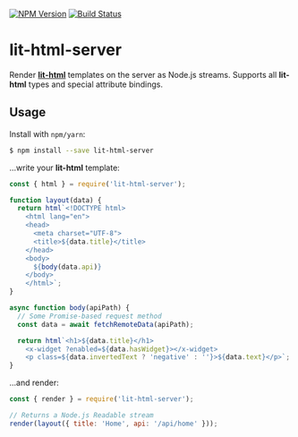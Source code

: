 [![NPM Version](https://img.shields.io/npm/v/@popeindustries/lit-html-server.svg?style=flat)](https://npmjs.org/package/@popeindustries/lit-html-server)
[![Build Status](https://img.shields.io/travis/popeindustries/lit-html-server.svg?style=flat)](https://travis-ci.org/popeindustries/lit-html-server)

# lit-html-server

Render [**lit-html**](https://polymer.github.io/lit-html/) templates on the server as Node.js streams. Supports all **lit-html** types and special attribute bindings.

## Usage

Install with `npm/yarn`:

```bash
$ npm install --save lit-html-server
```

...write your **lit-html** template:

```js
const { html } = require('lit-html-server');

function layout(data) {
  return html`<!DOCTYPE html>
    <html lang="en">
    <head>
      <meta charset="UTF-8">
      <title>${data.title}</title>
    </head>
    <body>
      ${body(data.api)}
    </body>
    </html>`;
}

async function body(apiPath) {
  // Some Promise-based request method
  const data = await fetchRemoteData(apiPath);

  return html`<h1>${data.title}</h1>
    <x-widget ?enabled=${data.hasWidget}></x-widget>
    <p class=${data.invertedText ? 'negative' : ''}>${data.text}</p>`;
}
```

...and render:

```js
const { render } = require('lit-html-server');

// Returns a Node.js Readable stream
render(layout({ title: 'Home', api: '/api/home' }));
```
